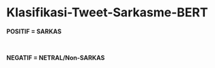 # Klasifikasi-Tweet-Sarkasme-BERT
<p><strong>POSITIF = SARKAS</strong></p>
</br>
<p><strong>NEGATIF = NETRAL/Non-SARKAS</strong></p>
</br>

